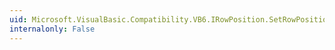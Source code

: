 ```yaml
---
uid: Microsoft.VisualBasic.Compatibility.VB6.IRowPosition.SetRowPosition(System.Int32,System.Int32,System.Int32)
internalonly: False
---
```

